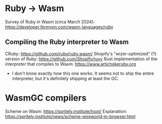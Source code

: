 # Ruby -> Wasm
Survey of Ruby in Wasm (circa March 2024):
https://developer.fermyon.com/wasm-languages/ruby
## Compiling the Ruby interpreter to Wasm
CRuby:
https://github.com/ruby/ruby.wasm/
Shopify's "wizer-optimized" (?) version of Ruby:
https://github.com/Shopify/ruvy
Rust implementation of the _interpreter_ that compiles to Wasm:
https://www.artichokeruby.org
- I don't know exactly how this one works. 
  It seems not to ship the entire interpreter, but it's definitely shipping at least the GC.

# WasmGC compilers

Scheme on Wasm:
https://spritely.institute/hoot/
Explanation:
https://spritely.institute/news/scheme-wireworld-in-browser.html

# 